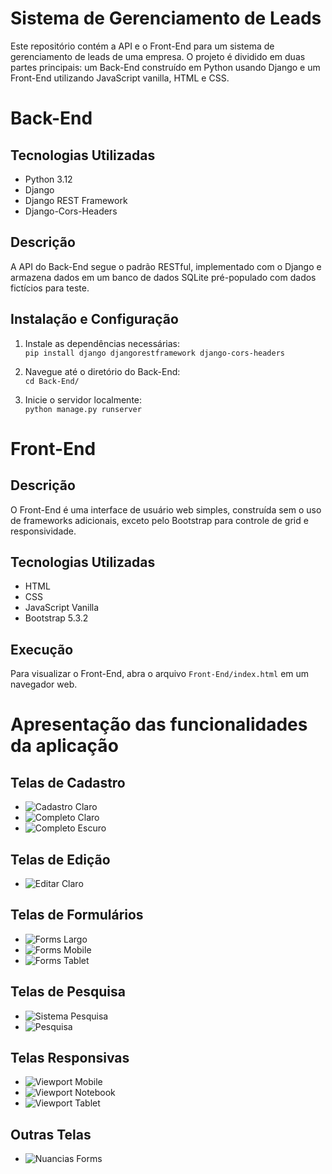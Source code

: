 # Sistema de Gerenciamento de Leads
Este repositório contém a API e o Front-End para um sistema de gerenciamento de leads de uma empresa. O projeto é dividido em duas partes principais: um Back-End construído em Python usando Django e um Front-End utilizando JavaScript vanilla, HTML e CSS.

# Back-End
## Tecnologias Utilizadas
* Python 3.12
* Django
* Django REST Framework
* Django-Cors-Headers

## Descrição
A API do Back-End segue o padrão RESTful, implementado com o Django e armazena dados em um banco de dados SQLite pré-populado com dados fictícios para teste.

## Instalação e Configuração
1. Instale as dependências necessárias:  
```pip install django djangorestframework django-cors-headers```

2. Navegue até o diretório do Back-End:  
```cd Back-End/```

3. Inicie o servidor localmente:  
```python manage.py runserver```

# Front-End

## Descrição
O Front-End é uma interface de usuário web simples, construída sem o uso de frameworks adicionais, exceto pelo Bootstrap para controle de grid e responsividade.

## Tecnologias Utilizadas
* HTML
* CSS
* JavaScript Vanilla
* Bootstrap 5.3.2

## Execução
Para visualizar o Front-End, abra o arquivo `Front-End/index.html` em um navegador web.

# Apresentação das funcionalidades da aplicação
## Telas de Cadastro
- ![Cadastro Claro](Prints/cadastro_claro.png)
- ![Completo Claro](Prints/completo_claro.png)
- ![Completo Escuro](Prints/completo_escuro.png)

## Telas de Edição
- ![Editar Claro](Prints/editar_claro.png)

## Telas de Formulários
- ![Forms Largo](Prints/forms_largo.png)
- ![Forms Mobile](Prints/forms_mobile.png)
- ![Forms Tablet](Prints/forms_tablet.png)

## Telas de Pesquisa
- ![Sistema Pesquisa](Prints/sistema_pesquisa.png)
- ![Pesquisa](Prints/pesquisa.png)

## Telas Responsivas
- ![Viewport Mobile](Prints/viewport_mobile.png)
- ![Viewport Notebook](Prints/viewport_notebook.png)
- ![Viewport Tablet](Prints/viewport_tablet.png)

## Outras Telas
- ![Nuancias Forms](Prints/nuancias_forms.png)
